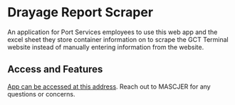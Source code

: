 # Drayage Report Scraper

An application for Port Services employees to use this web app and the excel sheet they store container information on to scrape the GCT Terminal website instead of manually entering information from the website.

## Access and Features

[App can be accessed at this address](http://lin2dv2ap209:3000/). Reach out to MASCJER for any questions or concerns.
